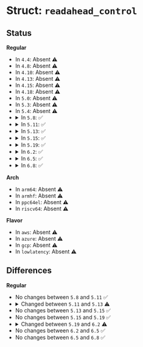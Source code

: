 # Struct: <code>readahead_control</code>

## Status
<b>Regular</b>
<ul>
<li>
In <code>4.4</code>: Absent ⚠️
</li>
<li>
In <code>4.8</code>: Absent ⚠️
</li>
<li>
In <code>4.10</code>: Absent ⚠️
</li>
<li>
In <code>4.13</code>: Absent ⚠️
</li>
<li>
In <code>4.15</code>: Absent ⚠️
</li>
<li>
In <code>4.18</code>: Absent ⚠️
</li>
<li>
In <code>5.0</code>: Absent ⚠️
</li>
<li>
In <code>5.3</code>: Absent ⚠️
</li>
<li>
In <code>5.4</code>: Absent ⚠️
</li>
<li>
<details>
<summary>In <code>5.8</code>: ✅</summary>

```c
struct readahead_control {
    struct file *file;
    struct address_space *mapping;
    long unsigned int _index;
    unsigned int _nr_pages;
    unsigned int _batch_count;
};
```
</details>
</li>
<li>
<details>
<summary>In <code>5.11</code>: ✅</summary>

```c
struct readahead_control {
    struct file *file;
    struct address_space *mapping;
    long unsigned int _index;
    unsigned int _nr_pages;
    unsigned int _batch_count;
};
```
</details>
</li>
<li>
<details>
<summary>In <code>5.13</code>: ✅</summary>

```c
struct readahead_control {
    struct file *file;
    struct address_space *mapping;
    struct file_ra_state *ra;
    long unsigned int _index;
    unsigned int _nr_pages;
    unsigned int _batch_count;
};
```
</details>
</li>
<li>
<details>
<summary>In <code>5.15</code>: ✅</summary>

```c
struct readahead_control {
    struct file *file;
    struct address_space *mapping;
    struct file_ra_state *ra;
    long unsigned int _index;
    unsigned int _nr_pages;
    unsigned int _batch_count;
};
```
</details>
</li>
<li>
<details>
<summary>In <code>5.19</code>: ✅</summary>

```c
struct readahead_control {
    struct file *file;
    struct address_space *mapping;
    struct file_ra_state *ra;
    long unsigned int _index;
    unsigned int _nr_pages;
    unsigned int _batch_count;
};
```
</details>
</li>
<li>
<details>
<summary>In <code>6.2</code>: ✅</summary>

```c
struct readahead_control {
    struct file *file;
    struct address_space *mapping;
    struct file_ra_state *ra;
    long unsigned int _index;
    unsigned int _nr_pages;
    unsigned int _batch_count;
    bool _workingset;
    long unsigned int _pflags;
};
```
</details>
</li>
<li>
<details>
<summary>In <code>6.5</code>: ✅</summary>

```c
struct readahead_control {
    struct file *file;
    struct address_space *mapping;
    struct file_ra_state *ra;
    long unsigned int _index;
    unsigned int _nr_pages;
    unsigned int _batch_count;
    bool _workingset;
    long unsigned int _pflags;
};
```
</details>
</li>
<li>
<details>
<summary>In <code>6.8</code>: ✅</summary>

```c
struct readahead_control {
    struct file *file;
    struct address_space *mapping;
    struct file_ra_state *ra;
    long unsigned int _index;
    unsigned int _nr_pages;
    unsigned int _batch_count;
    bool _workingset;
    long unsigned int _pflags;
};
```
</details>
</li>
</ul>
<b>Arch</b>
<ul>
<li>
In <code>arm64</code>: Absent ⚠️
</li>
<li>
In <code>armhf</code>: Absent ⚠️
</li>
<li>
In <code>ppc64el</code>: Absent ⚠️
</li>
<li>
In <code>riscv64</code>: Absent ⚠️
</li>
</ul>
<b>Flavor</b>
<ul>
<li>
In <code>aws</code>: Absent ⚠️
</li>
<li>
In <code>azure</code>: Absent ⚠️
</li>
<li>
In <code>gcp</code>: Absent ⚠️
</li>
<li>
In <code>lowlatency</code>: Absent ⚠️
</li>
</ul>

## Differences
<b>Regular</b>
<ul>
<li>
No changes between <code>5.8</code> and <code>5.11</code> ✅
</li>
<li>
<details>
<summary>Changed between <code>5.11</code> and <code>5.13</code> ⚠️</summary>
<ul>
<li>
<b>Field added. </b>
<code>struct file_ra_state *ra</code>
</li>
</ul>
</details>
</li>
<li>
No changes between <code>5.13</code> and <code>5.15</code> ✅
</li>
<li>
No changes between <code>5.15</code> and <code>5.19</code> ✅
</li>
<li>
<details>
<summary>Changed between <code>5.19</code> and <code>6.2</code> ⚠️</summary>
<ul>
<li>
<b>Field added. </b>
<code>bool _workingset</code>
</li>
<li>
<b>Field added. </b>
<code>long unsigned int _pflags</code>
</li>
</ul>
</details>
</li>
<li>
No changes between <code>6.2</code> and <code>6.5</code> ✅
</li>
<li>
No changes between <code>6.5</code> and <code>6.8</code> ✅
</li>
</ul>
